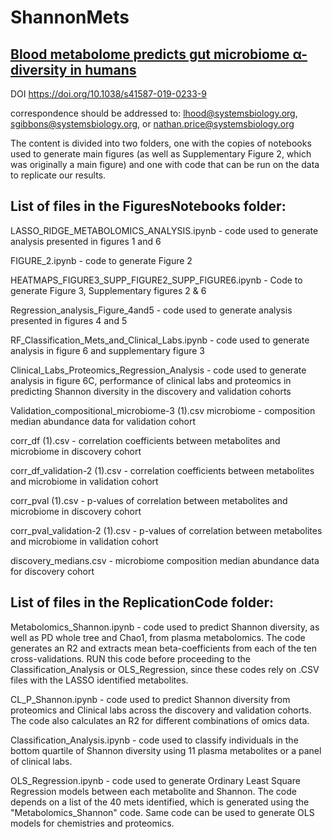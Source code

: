 # ShannonMets
[Blood metabolome predicts gut microbiome α-diversity in humans](https://www.nature.com/articles/s41587-019-0233-9)
-------------------------------------------------------------------------------------------

DOI
https://doi.org/10.1038/s41587-019-0233-9

correspondence should be addressed to:  lhood@systemsbiology.org, sgibbons@systemsbiology.org, or nathan.price@systemsbiology.org 

The content is divided into two folders, one with the copies of notebooks used to generate main figures (as well as Supplementary Figure 2, which was originally a main figure) and one with code that can be run on the data to replicate our results. 

List of files in the FiguresNotebooks folder:
--------------------

LASSO_RIDGE_METABOLOMICS_ANALYSIS.ipynb - code used to generate analysis presented in figures 1 and 6 

FIGURE_2.ipynb -  code to generate Figure 2 

HEATMAPS_FIGURE3_SUPP_FIGURE2_SUPP_FIGURE6.ipynb -	Code to generate Figure 3, Supplementary figures 2 & 6 

Regression_analysis_Figure_4and5 - code used to generate analysis presented in figures 4 and 5

RF_Classification_Mets_and_Clinical_Labs.ipynb	- code used to generate analysis in figure 6 and supplementary figure 3

Clinical_Labs_Proteomics_Regression_Analysis - code used to generate analysis in figure 6C, performance of clinical labs and proteomics in predicting Shannon diversity in the discovery and validation cohorts

Validation_compositional_microbiome-3 (1).csv	microbiome -  composition median abundance data for validation cohort 

corr_df (1).csv -	correlation coefficients between metabolites and microbiome in discovery cohort 

corr_df_validation-2 (1).csv -	correlation coefficients between metabolites and microbiome in validation cohort 

corr_pval (1).csv	- p-values of correlation between metabolites and microbiome in discovery cohort

corr_pval_validation-2 (1).csv -	p-values of correlation between metabolites and microbiome in validation cohort 

discovery_medians.csv -	microbiome composition median abundance data for discovery cohort 

List of files in the ReplicationCode folder:
--------------------

Metabolomics_Shannon.ipynb - code used to predict Shannon diversity, as well as PD whole tree and Chao1, from plasma metabolomics. The code generates an R2 and extracts mean beta-coefficients from each of the ten cross-validations. RUN this code before proceeding to the Classification_Analysis or OLS_Regression, since these codes rely on .CSV files with the LASSO identified metabolites. 

CL_P_Shannon.ipynb - code used to predict Shannon diversity from proteomics and Clinical labs across the discovery and validation cohorts. The code also calculates an R2 for different combinations of omics data.

Classification_Analysis.ipynb - code used to classify individuals in the bottom quartile of Shannon diversity using 11 plasma metabolites or a panel of clinical labs.

OLS_Regression.ipynb - code used to generate Ordinary Least Square Regression models between each metabolite and Shannon. The code depends on a list of the 40 mets identified, which is generated using the "Metabolomics_Shannon" code. Same code can be used to generate OLS models for chemistries and proteomics.




